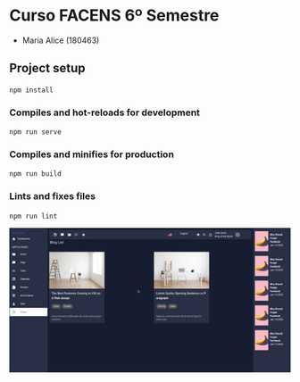 # Curso FACENS 6º Semestre

- Maria Alice (180463)

## Project setup

```
npm install
```

### Compiles and hot-reloads for development

```
npm run serve
```

### Compiles and minifies for production

```
npm run build
```

### Lints and fixes files

```
npm run lint
```
![img](src/assets/img.png)


